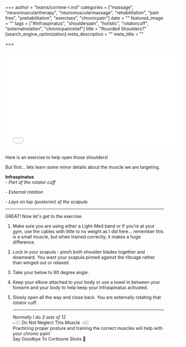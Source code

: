 +++
author = "teams/corinne-r.md"
categories = ["massage", "neuromusculartherapy", "neuromuscularmassage", "rehabilitation", "pain free", "prehabilitation", "exercises", "chronicpain"]
date = ""
featured_image = ""
tags = ["#infraspinatus", "shoulderpain", "holistic", "rotatorcuff", "externalrotation", "chronicpainrelief"]
title = "Rounded Shoulders?"
[search_engine_optimization]
meta_description = ""
meta_title = ""

+++
<iframe width="560" height="315" src="[https://www.youtube.com/embed/608JnRImGKE](https://www.youtube.com/embed/608JnRImGKE "https://www.youtube.com/embed/608JnRImGKE")" frameborder="0" allow="accelerometer; autoplay; encrypted-media; gyroscope; picture-in-picture" allowfullscreen></iframe>

Here is an exercise to help open those shoulders!

But first... lets learn some minor details about the muscle we are targeting.

  
**Infraspinatus**  
_- Part of the rotator cuff_

_- External rotation_

_- Lays on top (posterior) of the scapula_

***

GREAT! Now let's get to the exercise.

1. Make sure you are using either a Light-Med band or if you’re at your gym, use the cables with little to no weight as I did here... remember this is a small muscle, but when trained correctly, it makes a huge difference.
2. Lock in your scapula - pinch both shoulder blades together and downward. You want your scapula pinned against the ribcage rather than winged out or relaxed.
3. Take your below to 90 degree angle.
4. Keep your elbow attached to your body or use a towel in between your forearm and your body to help keep your Infraspinatus activated.
5. Slowly open all the way and close back. You are externally rotating that rotator cuff.

   ***

   _Normally I do 3 sets of 12_  
   👉🏼 Do Not Neglect This Muscle 👈🏼  
   Practicing proper posture and training the correct muscles will help with your chronic pain!  
   Say Goodbye To Cortisone Shots 💉